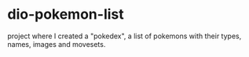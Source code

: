 # dio-pokemon-list
project where I created a "pokedex", a list of pokemons with their types, names, images and movesets.
